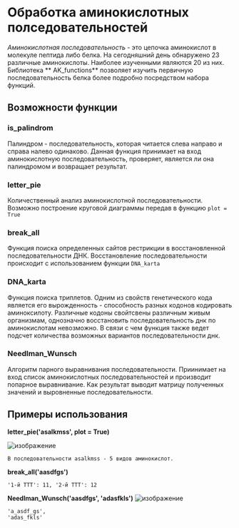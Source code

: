# Обработка аминокислотных полседовательностей

*Аминокислотная последовательность* - это цепочка аминокислот в молекуле пептида либо белка. 
На сегодняшний день обнаружено 23 различные аминокислоты. Наиболее изученными являются 20 из них.
Библиотека ** AK_functions** позволяет изучить первичную последовательность белка более подробно посредством набора функций.

## Возможности функции
### is_palindrom 
Палиндром - последовательность, которая читается слева направо и справа налево одинаково. Данная функция принимает на вход аминокислотную последовательность, проверяет, является ли она палиндромом и возвращает результат.
### letter_pie 
Количественный анализ аминокислотной последовательности. Возможно построение круговой диаграммы передав в функцию `plot = True`
### break_all
Функция поиска определенных сайтов рестрикции в восстановленной последовательности ДНК. Восстановление последовательности происходит с использованием функции `DNA_karta`
### DNA_karta 
Функция поиска триплетов. Одним из свойств генетического кода является его вырожденность - способность разных кодонов кодировать аминоксилоту. Различные кодоны свойтсвены различным живым организмам, однозначно восстановить последовательность днк по аминокислотам невозможно. В связи с чем функция также ведет подсчет количества возможных вариантов последовательности днк.
### Needlman_Wunsch 
Алгоритм парного выравнивания последовательности. Приинимает на вход список аминокислотных последовательностей и производит попарное выравнивание. Как результат выводит матрицу полученных значений и выровненные последовательности.

## Примеры использования

**letter_pie('asalkmss', plot = True)**

![изображение](https://github.com/MaslovaIrina/python_2024/assets/114800146/d0b06d20-e24e-4ee6-8a75-e4df5f5de602)
```
В последовательности asalkmss - 5 видов аминокислот.
```
**break_all('aasdfgs')**

```
'1-й TTT': 11, '2-й TTT': 12

```
**Needlman_Wunsch('aasdfgs', 'adasfkls')**
![изображение](https://github.com/MaslovaIrina/python_2024/assets/114800146/e1762ff2-0ca3-4da0-ae44-a7bd9351326d)
```
'a_asdf_gs',
'adas_fkls'
```
